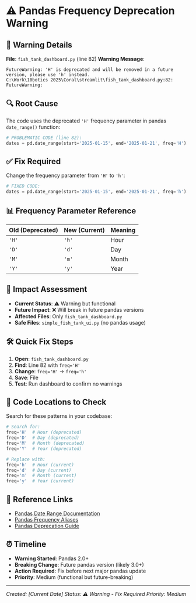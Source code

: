 # ⚠️ Pandas Frequency Deprecation Warning



## 🚨 **Warning Details**

**File**: `fish_tank_dashboard.py` (line 82)
**Warning Message**: 
```
FutureWarning: 'H' is deprecated and will be removed in a future version, please use 'h' instead.
C:\Work\10botics 2025\Coral\streamlit\fish_tank_dashboard.py:82: FutureWarning:
```

## 🔍 **Root Cause**

The code uses the deprecated `'H'` frequency parameter in pandas `date_range()` function:

```python
# PROBLEMATIC CODE (line 82):
dates = pd.date_range(start='2025-01-15', end='2025-01-21', freq='H')
```

## ✅ **Fix Required**

Change the frequency parameter from `'H'` to `'h'`:

```python
# FIXED CODE:
dates = pd.date_range(start='2025-01-15', end='2025-01-21', freq='h')
```

## 📊 **Frequency Parameter Reference**

| Old (Deprecated) | New (Current) | Meaning |
|------------------|---------------|---------|
| `'H'` | `'h'` | Hour |
| `'D'` | `'d'` | Day |
| `'M'` | `'m'` | Month |
| `'Y'` | `'y'` | Year |

## 🎯 **Impact Assessment**

- **Current Status**: ⚠️ Warning but functional
- **Future Impact**: ❌ Will break in future pandas versions
- **Affected Files**: Only `fish_tank_dashboard.py`
- **Safe Files**: `simple_fish_tank_ui.py` (no pandas usage)

## 🛠️ **Quick Fix Steps**

1. **Open**: `fish_tank_dashboard.py`
2. **Find**: Line 82 with `freq='H'`
3. **Change**: `freq='H'` → `freq='h'`
4. **Save**: File
5. **Test**: Run dashboard to confirm no warnings

## 📝 **Code Locations to Check**

Search for these patterns in your codebase:
```python
# Search for:
freq='H'  # Hour (deprecated)
freq='D'  # Day (deprecated)  
freq='M'  # Month (deprecated)
freq='Y'  # Year (deprecated)

# Replace with:
freq='h'  # Hour (current)
freq='d'  # Day (current)
freq='m'  # Month (current)
freq='y'  # Year (current)
```

## 🔗 **Reference Links**

- [Pandas Date Range Documentation](https://pandas.pydata.org/docs/reference/api/pandas.date_range.html)
- [Pandas Frequency Aliases](https://pandas.pydata.org/docs/user_guide/timeseries.html#timeseries-offset-aliases)
- [Pandas Deprecation Guide](https://pandas.pydata.org/docs/whatsnew/v2.0.0.html#deprecations)

## ⏰ **Timeline**

- **Warning Started**: Pandas 2.0+
- **Breaking Change**: Future pandas version (likely 3.0+)
- **Action Required**: Fix before next major pandas update
- **Priority**: Medium (functional but future-breaking)

---

*Created: [Current Date]*
*Status: ⚠️ Warning - Fix Required*
*Priority: Medium*
